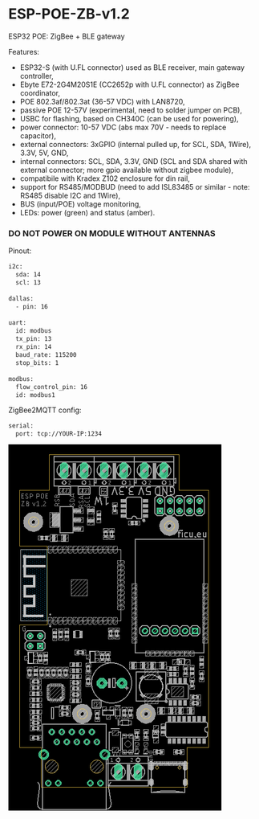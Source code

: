 # ESP-POE-ZB-v1.2
ESP32 POE: ZigBee + BLE gateway

Features:
* ESP32-S (with U.FL connector) used as BLE receiver, main gateway controller,
* Ebyte E72-2G4M20S1E (CC2652p with U.FL connector) as ZigBee coordinator,
* POE 802.3af/802.3at (36-57 VDC) with LAN8720,
* passive POE 12-57V (experimental, need to solder jumper on PCB),
* USBC for flashing, based on CH340C (can be used for powering),
* power connector: 10-57 VDC (abs max 70V - needs to replace capacitor),
* external connectors: 3xGPIO (internal pulled up, for SCL, SDA, 1Wire), 3.3V, 5V, GND,
* internal connectors: SCL, SDA, 3.3V, GND (SCL and SDA shared with external connector; more gpio available without zigbee module),
* compatibile with Kradex Z102 enclosure for din rail,
* support for RS485/MODBUD (need to add ISL83485 or similar - note: RS485 disable I2C and 1Wire),
* BUS (input/POE) voltage monitoring,
* LEDs: power (green) and status (amber).


### DO NOT POWER ON MODULE WITHOUT ANTENNAS


Pinout:
```
i2c:
  sda: 14
  scl: 13

dallas:
  - pin: 16

uart:
  id: modbus
  tx_pin: 13
  rx_pin: 14
  baud_rate: 115200
  stop_bits: 1

modbus:
  flow_control_pin: 16
  id: modbus1
```

ZigBee2MQTT config:

```
serial:
  port: tcp://YOUR-IP:1234
```

![alt text](https://github.com/ficueu/ESP-POE-ZB-v1.2/blob/main/images/board1.2.png)